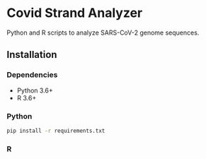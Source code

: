 # Covid Strand Analyzer

Python and R scripts to analyze SARS-CoV-2 genome sequences.

## Installation

### Dependencies

- Python 3.6+
- R 3.6+

### Python

```bash
pip install -r requirements.txt
```

### R

```R

```
